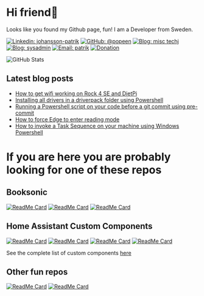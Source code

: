 

# Hi friend👋


Looks like you found my Github page, fun! I am a Developer from Sweden.

[![Linkedin: johansson-patrik](https://img.shields.io/badge/-Patrik%20Johansson-blue?style=flat-square&logo=Linkedin&logoColor=white&link=https://www.linkedin.com/in/johansson-patrik/)](https://www.linkedin.com/in/johansson-patrik/)
[![GitHub: @popeen](https://img.shields.io/github/followers/popeen?label=follow&style=social)](https://github.com/popeen)
[![Blog: misc techj](https://img.shields.io/badge/Blog-Misc_Tech-00d084)](https://popeen.com)
[![Blog: sysadmin](https://img.shields.io/badge/Blog-Dev/Sysadmin-012456)](https://scriptingnerd.com)
[![Email: patrik](https://img.shields.io/badge/Email-Patrik-red)](mailto:github@popeen.com)
[![Donation](https://img.shields.io/badge/Donation-Buy%20me%20a%20coffee-orange)](https://www.buymeacoffee.com/popeen)

![GitHub Stats](https://github-readme-stats.vercel.app/api?username=popeen&show_icons=true)
<!-- ![GitHub Stats](https://github-readme-streak-stats.herokuapp.com/?user=popeen)-->

## Latest blog posts
<!-- BLOG-POST-LIST:START -->
- [How to get wifi working on Rock 4 SE and DietPi](https://popeen.com/2025/01/10/how-to-get-wifi-working-on-rock-4-se-and-dietpi/)
- [Installing all drivers in a driverpack folder using Powershell](https://scriptingnerd.com/2024/11/08/installing-all-drivers-in-a-driverpack-folder-using-powershell/)
- [Running a Powershell script on your code before a git commit using pre-commit](https://scriptingnerd.com/2024/11/01/running-a-powershell-script-on-your-code-before-a-git-commit-using-pre-commit/)
- [How to force Edge to enter reading mode](https://popeen.com/2024/09/27/how-to-force-edge-to-enter-reading-mode/)
- [How to invoke a Task Sequence on your machine using Windows Powershell](https://scriptingnerd.com/2024/09/13/how-to-invoke-a-task-sequence-on-your-machine-using-windows-powershell/)
<!-- BLOG-POST-LIST:END -->

# If you are here you are probably looking for one of these repos
## Booksonic

[![ReadMe Card](https://github-readme-stats.vercel.app/api/pin/?username=popeen&description_lines_count=3&repo=Booksonic-App)](https://github.com/popeen/Booksonic-App)
[![ReadMe Card](https://github-readme-stats.vercel.app/api/pin/?username=popeen&description_lines_count=3&repo=Booksonic-Air)](https://github.com/popeen/Booksonic-Air)
[![ReadMe Card](https://github-readme-stats.vercel.app/api/pin/?username=popeen&description_lines_count=3&repo=Booksonic-ControlPanelForWindows)](https://github.com/popeen/Booksonic-ControlPanelForWindows)


## Home Assistant Custom Components
[![ReadMe Card](https://github-readme-stats.vercel.app/api/pin/?username=popeen&description_lines_count=3&repo=Home-Assistant-Custom-Component-TCL-Remote)](https://github.com/popeen/Home-Assistant-Custom-Component-TCL-Remote)
[![ReadMe Card](https://github-readme-stats.vercel.app/api/pin/?username=popeen&description_lines_count=3&repo=Home-Assistant-Custom-Component-Temperatur-Nu)](https://github.com/popeen/Home-Assistant-Custom-Component-Temperatur-Nu)
[![ReadMe Card](https://github-readme-stats.vercel.app/api/pin/?username=popeen&description_lines_count=3&repo=Home-Assistant-Custom-Component-MotalaVattenAvfall)](https://github.com/popeen/Home-Assistant-Custom-Component-MotalaVattenAvfall)
[![ReadMe Card](https://github-readme-stats.vercel.app/api/pin/?username=popeen&description_lines_count=3&repo=Home-Assistant-Custom-Component-Hemglass)](https://github.com/popeen/Home-Assistant-Custom-Component-Hemglass)

See the complete list of custom components [here](https://github.com/search?q=owner%3Apopeen+custom+component&type=repositories)

## Other fun repos
[![ReadMe Card](https://github-readme-stats.vercel.app/api/pin/?username=popeen&description_lines_count=3&repo=Classic-Volume-Mixer)](https://github.com/popeen/Classic-Volume-Mixer)
[![ReadMe Card](https://github-readme-stats.vercel.app/api/pin/?username=popeen&description_lines_count=3&repo=Stickly)](https://github.com/popeen/Stickly)


